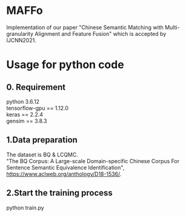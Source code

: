 # MAFFo
Implementation of our paper "Chinese Semantic Matching with Multi-granularity Alignment and Feature Fusion" which is accepted by IJCNN2021.
# Usage for python code
## 0. Requirement
python 3.6.12  
tensorflow-gpu == 1.12.0  
keras == 2.2.4  
gensim == 3.8.3  

## 1.Data preparation
The dataset is BQ & LCQMC.  
"The BQ Corpus: A Large-scale Domain-specific Chinese Corpus For Sentence Semantic Equivalence Identification", https://www.aclweb.org/anthology/D18-1536/.  

## 2.Start the training process
python train.py



